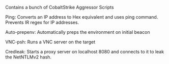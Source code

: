 Contains a bunch of CobaltStrike Aggressor Scripts

Ping: Converts an IP address to Hex equivalent and uses ping command. Prevents IR regex for IP addresses.

Auto-prepenv: Automatically preps the environment on initial beacon

VNC-psh: Runs a VNC server on the target

Credleak: Starts a proxy server on localhost 8080 and connects to it to leak the NetNTLMv2 hash.

